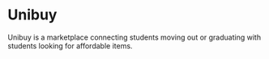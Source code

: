 # Unibuy
Unibuy is a marketplace connecting students moving out or graduating with students looking for affordable items.

